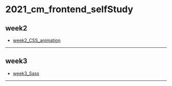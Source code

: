 # 2021_cm_frontend_selfStudy
 
week2
---

- [week2_CSS_animation](https://github.com/jaosn60810/2021_cm_frontend_selfStudy/tree/main/week2_CSS_animation)

---

week3
---

- [week3_Sass](https://github.com/jaosn60810/2021_cm_frontend_selfStudy/tree/main/week3_Sass)

---

